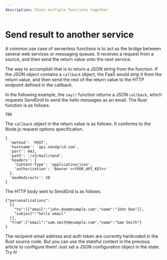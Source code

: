 ```yaml
---
description: Chain multiple functions together
---
```


# Send result to another service

A common use case of serverless functions is to act as the bridge between several web services or messaging queues. It receives a request from a source, and then send the return value onto the next service.

The way to accomplish that is to return a JSON string from the function. If the JSON object contains a `callback` object, the FaaS would strip it from the return value, and then send the rest of the return value to the HTTP endpoint defined in the callback.

In the following example, the `say()` function returns a JSON `callback`, which requests SendGrid to send the hello messages as an email. The Rust function is as follows.

```text
TBD
```

The `callback` object in the return value is as follows. It conforms to the Node.js request options specification.

```text
{
  'method': 'POST',
  'hostname': 'api.sendgrid.com',
  'port': 443,
  'path': '/v3/mail/send',
  'headers': {
    'Content-Type': 'application/json',
    'authorization': 'Bearer <<YOUR_API_KEY>>'
  },
  'maxRedirects': 20
}
```

The HTTP body sent to SendGrid is as follows.

```text
{"personalizations":
  [{
    "to":[{"email":"john.doe@example.com","name":"John Doe"}],
    "subject":"hello email"
  }],
  "from":{"email":"sam.smith@example.com","name":"Sam Smith"}
}
```

The recipient email address and auth token are currently hardcoded in the Rust source code. But you can use the stateful context in the previous article to configure them! Just set a JSON configuration object in the state. Try it!





